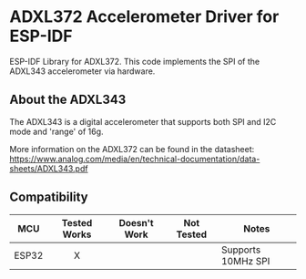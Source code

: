 # ADXL372 Accelerometer Driver for ESP-IDF
ESP-IDF Library for ADXL372. This code implements the SPI of the ADXL343 accelerometer via hardware.

## About the ADXL343 ##
The ADXL343 is a digital accelerometer that supports both SPI and I2C mode and 'range' of 16g.

More information on the ADXL372 can be found in the datasheet: https://www.analog.com/media/en/technical-documentation/data-sheets/ADXL343.pdf

## Compatibility ##

MCU                | Tested Works | Doesn't Work | Not Tested  | Notes
------------------ | :----------: | :----------: | :---------: | -----
ESP32              |      X       |             |            | Supports 10MHz SPI

